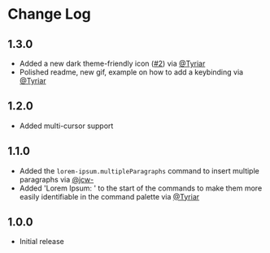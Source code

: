 # Change Log

## 1.3.0
- Added a new dark theme-friendly icon ([#2](https://github.com/Tyriar/vscode-lorem-ipsum/issues/2)) via [@Tyriar](https://github.com/Tyriar)
- Polished readme, new gif, example on how to add a keybinding via [@Tyriar](https://github.com/Tyriar)

## 1.2.0
- Added multi-cursor support

## 1.1.0
- Added the `lorem-ipsum.multipleParagraphs` command to insert multiple paragraphs via [@jcw-](https://github.com/jcw-)
- Added 'Lorem Ipsum: ' to the start of the commands to make them more easily identifiable in the command palette via [@Tyriar](https://github.com/Tyriar)

## 1.0.0
- Initial release
